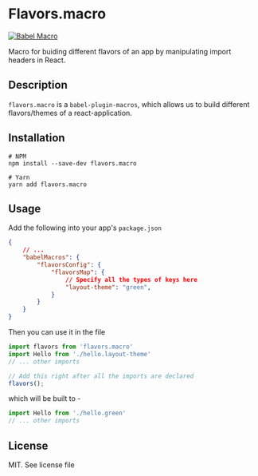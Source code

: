 # Flavors.macro

[![Babel Macro](https://img.shields.io/badge/babel--macro-%F0%9F%8E%A3-f5da55.svg?style=flat-square)](https://github.com/kentcdodds/babel-plugin-macros)

Macro for buiding different flavors of an app by manipulating import headers in React.

## Description
`flavors.macro` is a `babel-plugin-macros`, which allows us to build different flavors/themes of a react-application.

## Installation

```
# NPM
npm install --save-dev flavors.macro

# Yarn
yarn add flavors.macro
```

## Usage
Add the following into your app's `package.json`
```json
{
    // ...
    "babelMacros": {
        "flavorsConfig": {
            "flavorsMap": {
                // Specify all the types of keys here
                "layout-theme": "green",
            }
        }
    }
}
```

Then you can use it in the file
```js
import flavors from 'flavors.macro'
import Hello from './hello.layout-theme'
// ... other imports

// Add this right after all the imports are declared
flavors();
```

which will be built to -
```js
import Hello from './hello.green'
// ... other imports
```

## License
MIT. See license file
